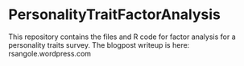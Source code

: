 # PersonalityTraitFactorAnalysis

This repository contains the files and R code for factor analysis for a personality traits survey. The blogpost writeup is here: rsangole.wordpress.com
